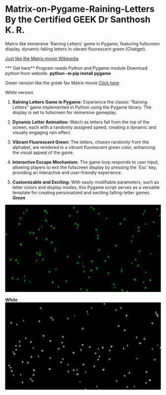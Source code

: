 # Matrix-on-Pygame-Raining-Letters By the Certified GEEK Dr Santhosh K. R. 
Matrix like immersive 'Raining Letters' game in Pygame, featuring fullscreen display, dynamic falling letters in vibrant fluorescent green (Chatgpt).

[Just like the Matrix movie Wikipedia](https://en.wikipedia.org/wiki/The_Matrix)


*** Get here**
Program needs Python and Pygame  module
Download python from website.
****python -m pip install pygame****

Green version like the greek fav Matrix movie
[Click here](https://github.com/kephalian/Matrix-on-Pygame-Raining-Letters/blob/main/matrix%20green%20abcd.py)

White version 


1. **Raining Letters Game in Pygame:**
   Experience the classic "Raining Letters" game implemented in Python using the Pygame library. The display is set to fullscreen for immersive gameplay.

2. **Dynamic Letter Animation:**
   Watch as letters fall from the top of the screen, each with a randomly assigned speed, creating a dynamic and visually engaging rain effect.

3. **Vibrant Fluorescent Green:**
   The letters, chosen randomly from the alphabet, are rendered in a vibrant fluorescent green color, enhancing the visual appeal of the game.

4. **Interactive Escape Mechanism:**
   The game loop responds to user input, allowing players to exit the fullscreen display by pressing the 'Esc' key, providing an interactive and user-friendly experience.

5. **Customizable and Exciting:**
   With easily modifiable parameters, such as letter colors and display modes, this Pygame script serves as a versatile template for creating personalized and exciting falling-letter games.
***Green***
     
![Green Letters](https://github.com/kephalian/Matrix-on-Pygame-Raining-Letters/blob/main/Screenshot%20from%202023-11-26%2011-28-29.png)

***White***
![White letters](https://github.com/kephalian/Matrix-on-Pygame-Raining-Letters/blob/main/Screenshot%20from%202023-11-26%2011-30-25.png)

